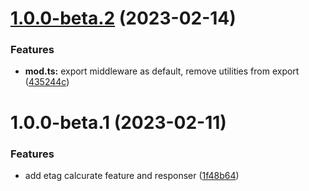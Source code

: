 # [1.0.0-beta.2](https://github.com/httpland/http-etag/compare/1.0.0-beta.1...1.0.0-beta.2) (2023-02-14)


### Features

* **mod.ts:** export middleware as default, remove utilities from export ([435244c](https://github.com/httpland/http-etag/commit/435244c1fd3e5b12eaa85344b80439d52145ce6c))

# 1.0.0-beta.1 (2023-02-11)


### Features

* add etag calcurate feature and responser ([1f48b64](https://github.com/httpland/etag/commit/1f48b64c2b07360f9117c5e74557af7fa2f204c5))
